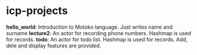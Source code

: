 # icp-projects
**hello_world**: Introduction to Motoko language. Just writes name and surname
**lecture2**: An actor for recording phone numbers. Hashmap is used for records.
**todo**: An actor for todo list. Hashmap is used for records. Add, dele and display features are provided.

